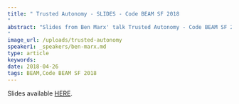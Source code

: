 ```yaml
---
title: " Trusted Autonomy - SLIDES - Code BEAM SF 2018
"
abstract: "Slides from Ben Marx' talk Trusted Autonomy - Code BEAM SF 2018
"
image_url: /uploads/trusted-autonomy
speaker1: _speakers/ben-marx.md
type: article
keywords: 
date: 2018-04-26
tags: BEAM,Code BEAM SF 2018
---
```

Slides available <a href="/uploads/media/default/0001/01/96f8b6ce774355f2e7e55582d6c77177cd96ab1c.pdf" target="_blank">HERE</a>.
